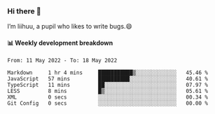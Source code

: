 ### Hi there 👋
I’m liihuu, a pupil who likes to write bugs.😄


#### 📊 Weekly development breakdown
<!--START_SECTION:waka-->

```text
From: 11 May 2022 - To: 18 May 2022

Markdown     1 hr 4 mins     ███████████▒░░░░░░░░░░░░░   45.46 %
JavaScript   57 mins         ██████████░░░░░░░░░░░░░░░   40.61 %
TypeScript   11 mins         ██░░░░░░░░░░░░░░░░░░░░░░░   07.97 %
LESS         8 mins          █▒░░░░░░░░░░░░░░░░░░░░░░░   05.61 %
XML          0 secs          ░░░░░░░░░░░░░░░░░░░░░░░░░   00.34 %
Git Config   0 secs          ░░░░░░░░░░░░░░░░░░░░░░░░░   00.00 %
```

<!--END_SECTION:waka-->

<!--
**liihuu/liihuu** is a ✨ _special_ ✨ repository because its `README.md` (this file) appears on your GitHub profile.

Here are some ideas to get you started:

- 🔭 I’m currently working on ...
- 🌱 I’m currently learning ...
- 👯 I’m looking to collaborate on ...
- 🤔 I’m looking for help with ...
- 💬 Ask me about ...
- 📫 How to reach me: ...
- 😄 Pronouns: ...
- ⚡ Fun fact: ...
-->
